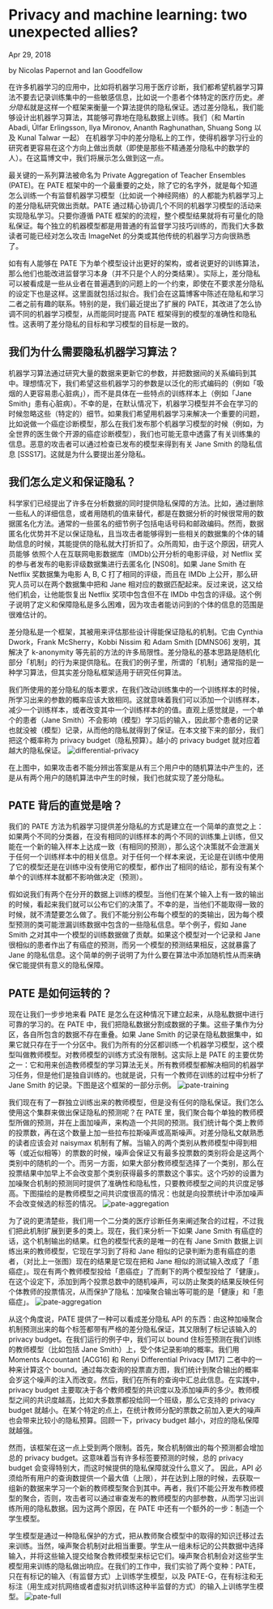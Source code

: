 # Privacy and machine learning: two unexpected allies?

Apr 29, 2018

by Nicolas Papernot and Ian Goodfellow

在许多机器学习的应用中，比如将机器学习用于医疗诊断，我们都希望机器学习算法不要去记录训练集中的一些敏感信息，比如说一个患者个体特定的医疗历史。*差分隐私*就是这样一个框架来衡量一个算法提供的隐私保证。透过差分隐私，我们能够设计出机器学习算法，其能够可靠地在隐私数据上训练。我们（和 Martín Abadi, Úlfar Erlingsson, Ilya Mironov, Ananth Raghunathan, Shuang Song 以及 Kunal Talwar 一起） 在机器学习中的差分隐私上的工作，使得机器学习行业的研究者更容易在这个方向上做出贡献（即使是那些不精通差分隐私中的数学的人）。在这篇博文中，我们将展示怎么做到这一点。

最关键的一系列算法被命名为 Private Aggregation of Teacher Ensembles (PATE)。在 PATE 框架中的一个最重要的之处，除了它的名字外，就是每个知道怎么训练一个有监督机器学习模型（比如说一个神经网络）的人都能为机器学习上的差分隐私研究做出贡献。PATE 通过精心协调几个不同的机器学习模型的活动来实现隐私学习。只要你遵循 PATE 框架的的流程，整个模型结果就将有可量化的隐私保证。每个独立的机器模型都是用普通的有监督学习技巧训练的，而我们大多数读者可能已经对怎么攻击 ImageNet 的分类或其他传统的机器学习方向很熟悉了。

如有有人能够在 PATE 下为单个模型设计出更好的架构，或者说更好的训练算法，那么他们也能改进监督学习本身（并不只是个人的分类结果）。实际上，差分隐私可以被看成是一些从业者在普遍遇到的问题上的一个约束，即使在不要求差分隐私的设定下也是这样。这里面就包括过拟合。我们会在这篇博客中陈述在隐私和学习二者之前有趣的联系。特别的是，我们最近提出了扩展的 PATE，其改进了怎么协调不同的机器学习模型，从而能同时提高 PATE 框架得到的模型的准确性和隐私性。这表明了差分隐私的目标和学习模型的目标是一致的。

## 我们为什么需要隐私机器学习算法？

机器学习算法通过研究大量的数据来更新它的参数，并把数据间的关系编码到其中。理想情况下，我们希望这些机器学习的参数是以泛化的形式编码的（例如「吸烟的人更容易患心脏病」），而不是具体在一些特点的训练样本上（例如「Jane Smith」患有心脏病）。不幸的是，在默认情况下，机器学习模型并不会在学习的时候忽略这些（特定的）细节。如果我们希望用机器学习来解决一个重要的问题，比如说做一个癌症诊断模型，那么在我们发布那个机器学习模型的时候（例如，为全世界的医生做个开源的癌症诊断模型），我们也可能无意中透露了有关训练集的信息。恶意的攻击者可以通过检查已发布的模型来得到有关 Jane Smith 的隐私信息 [SSS17]。这就是为什么要提出差分隐私。

## 我们怎么定义和保证隐私？

科学家们已经提出了许多在分析数据的同时提供隐私保障的方法。比如，通过删除一些私人的详细信息，或者用随机的值来替代，都是在数据分析的时候很常用的数据匿名化方法。通常的一些匿名的细节例子包括电话号码和邮政编码。然而，数据匿名化优势并不足以保证隐私，且当攻击者能够得到一些相关的数据集的个体的辅助信息的时候，其能提供的隐私就大打折扣了。众所周知，由于这个原因，研究人员能够 依照个人在互联网电影数据库（IMDb)公开分析的电影评级，对 Netflix 奖的参与者发布的电影评级数据集进行去匿名化 [NS08]。如果 Jane Smith 在 Netflix 奖数据集为电影 A, B, C 打了相同的评级，而且在 IMDb 上公开，那么研究人员可以在两个数据集中把和 Jane 相对应的数据匹配起来。反过来说，这又给他们机会，让他能恢复出 Netflix 奖项中包含但不在 IMDb 中包含的评级。这个例子说明了定义和保障隐私是多么困难，因为攻击者能访问到的个体的信息的范围是很难估计的。

差分隐私是一个框架，其被用来评估那些设计得能保证隐私的机制。它由 Cynthia Dwork，Frank McSherry，Kobbi Nissim 和 Adam Smith [DMNS06] 发明，其解决了 k-anonymity 等先前的方法的许多局限性。差分隐私的基本思路是随机化部分「机制」的行为来提供隐私。在我们的例子里，所谓的「机制」通常指的是一种学习算法，但其实差分隐私框架适用于研究任何算法。

我们所使用的差分隐私的版本要求，在我们改动训练集中的一个训练样本的时候，所学习出来的参数的概率应该大致相同。这就意味着我们可以添加一个训练样本，减少一个训练样本，或者改变其中一个训练样本的的值。直观上感觉就是，一个单个的患者（Jane Smith）不会影响（模型）学习后的输入，因此那个患者的记录也就没被（模型）记录，从而他的隐私就得到了保证。在本文接下来的部分，我们把这个概率称为 privacy budget（隐私预算）。越小的 privacy budget 就对应着越大的隐私保证。
![differential-privacy](img/differential-privacy.png)

在上图中，如果攻击者不能分辨出答案是从有三个用户中的随机算法中产生的，还是从有两个用户的随机算法中产生的时候，我们也就实现了差分隐私。

## PATE 背后的直觉是啥？

我们的 PATE 方法为机器学习提供差分隐私的方式是建立在一个简单的直觉之上：如果两个不同的分类器，在没有相同的训练样本的两个不同的训练集上训练，但又能在一个新的输入样本上达成一致（有相同的预测），那么这个决策就不会泄漏关于任何一个训练样本中的相关信息。对于任何一个样本来说，无论是在训练中使用了它的模型还是在训练中没有使用它的模型，都作出了相同的结论，那有没有某个单个的训练样本就都不影响做决定（预测）。

假如说我们有两个在分开的数据上训练的模型。当他们在某个输入上有一致的输出的时候，看起来我们就可以公布它们的决策了。不幸的是，当他们不能取得一致的时候，就不清楚要怎么做了。我们不能分别公布每个模型的的类输出，因为每个模型预测的类可能泄漏训练数据中包含的一些隐私信息。举个例子，假如 Jane Smith 之对其中一个模型的训练数据做了贡献。如果这个模型对一个记录和 Jane 很相似的患者作出了有癌症的预测，而另一个模型的预测结果相反，这就暴露了 Jane 的隐私信息。这个简单的例子说明了为什么要在算法中添加随机性从而来确保它能提供有意义的隐私保障。

## PATE 是如何运转的？

现在让我们一步步地来看 PATE 是怎么在这种情况下建立起来，从隐私数据中进行可靠的学习的。在 PATE 中，我们把隐私数据分割成数据的子集。这些子集作为分区，各自所包含的数据不存在重叠。如果 Jane Smith 的记录在隐私数据集中，如果它就只存在于一个分区中。我们为所有的分区都训练一个机器学习模型，这个模型叫做教师模型。对教师模型的训练方式没有限制。这实际上是 PATE 的主要优势之一：它和用来创造教师模型的学习算法无关。所有教师模型都解决相同的机器学习任务，但是他们是独自训练的。也就是说，只有一个教师在训练的过程中分析了 Jane Smith 的记录。下图是这个框架的一部分示例。
![pate-training](img/pate-training.png)

我们现在有了一群独立训练出来的教师模型，但是没有任何的隐私保证。我们怎么使用这个集群来做出保证隐私的预测呢？在 PATE 里，我们聚合每个单独的教师模型所做的预测，并在上面加噪声，来构造一个共同的预测。我们统计每个类上教师的投票数，再在这个数量上加一些拉布拉斯噪声或高斯噪声。对差分隐私文献熟悉的读者应该会对 naisymax 机制有了解。当输入的两个类别从教师模型中得到相等（或近似相等）的票数的时候，噪声会保证又有最多投票数的类别将会是这两个类别中的随机的一个。而另一方面，如果大部分教师模型选择了一个类别，那么在投票结果中加早上不会改变那个类别获得最多的票数这个事实。这个巧妙的设置为加噪聚合机制的预测同时提供了准确性和隐私性，只要教师模型之间的共识度足够高。下图描绘的是教师模型之间共识度很高的情况：也就是向投票统计中添加噪声不会改变候选的标签的情况。
![pate-aggregation](img/pate-aggregation.png)

为了说的更清楚些，我们用一个二分类的医疗诊断任务来阐述聚合的过程，不过我们把此机制扩展到更多的类上。现在，我们来分析一下如果 Jane Smith 有癌症的话，这个机制输出的结果。红色的模型代表的是唯一的在有 Jane Smith 数据上训练出来的教师模型，它现在学习到了将和 Jane 相似的记录判断为患有癌症的患者，（对比上一张图）现在的结果是它现在把和 Jane 相似的测试输入改成了「患癌症」。现在有两个教师模型投给「患癌症」了而剩下的两个模型投给了「健康」。在这个设定下，添加到两个投票总数中的随机噪声，可以防止聚类的结果反映任何个体教师的投票情况，从而保护了隐私：加噪聚合输出等可能的是「健康」和「患癌症」。
![pate-aggregation](img/pate-aggregation.gif)

从这个角度说，PATE 提供了一种可以看成差分隐私 API 的东西：由这种加噪聚合机制预测出来的每个标签都带有严格的差分隐私保证，其又限制了标记该输入的 privacy budget。在我们运行的例子中，我们可以 bound 住标签预测在我们训练的教师模型（比如包括 Jane Smith）上，受个体记录影响的概率。我们用 Moments Accountant [ACG16] 和 Renyi Differential Privacy [M17] 二者中的一种来计算这个 bound。通过每次查询的投票直方图，我们统计到聚合输出的概率会岁这个噪声的注入而改变。然后，我们在所有的查询中汇总此信息。在实践中，privacy budget 主要取决于各个教师模型的共识度以及添加噪声的多少。教师模型之间的共识度越高，比如大多数票都投给同一个班级，那么它支持的 privacy budget 就越小。在某个特定的点上，在统计教师分配的票数之前加入更大的噪声也会带来比较小的隐私预算。回顾一下，privacy budget 越小，对应的隐私保障就越强。

然而，该框架在这一点上受到两个限制。首先，聚合机制做出的每个预测都会增加总的 privacy budget。这意味着当有许多标签要预测的时候，总的 privacy budget 会变得特别大，而这时候提供的隐私保障就没什么意义了。 因此，API 必须给所有用户的查询数提供一个最大值（上限），并在达到上限的时候，去获取一组新的数据来学习一个新的教师模型聚合到其中。再者，我们不能公开发布教师模型的聚合，否则，攻击者可以通过审查发布的教师模型的内部参数，从而学习出训练所用的隐私数据。因为这两个原因，在 PATE 中还有一个额外的一步：制造一个学生模型。

学生模型是通过一种隐私保护的方式，把从教师聚合模型中的取得的知识迁移过去来训练。当然，噪声聚合机制对此相当重要。学生从一组未标记的公共数据中选择输入，并将这些输入提交给聚合教师模型来标记它们。噪声聚合机制会对这些学生模型用来训练的隐私做出响应。在我们的工作中，我们实验了两个变种：PATE，只在有标记的输入（有监督方式）上训练学生模型，以及 PATE-G，在有标注和无标注（用生成对抗网络或者虚拟对抗训练这种半监督的方式）的输入上训练学生模型。
![pate-full](img/pate-full.png)

